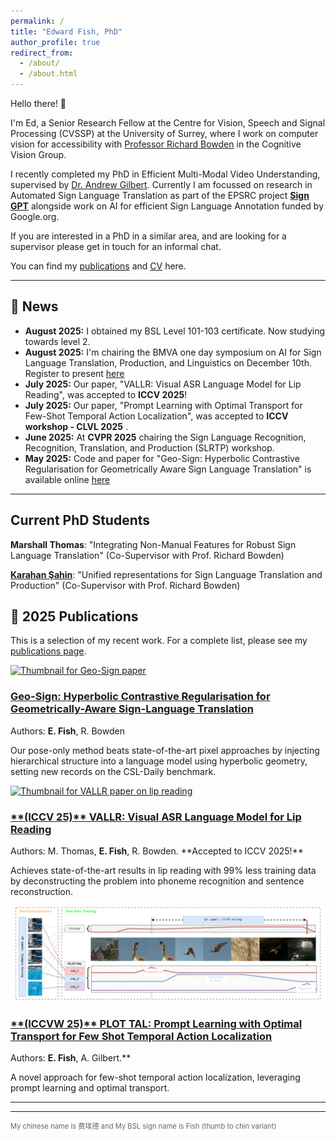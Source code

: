 ```yaml
---
permalink: /
title: "Edward Fish, PhD"
author_profile: true
redirect_from: 
  - /about/
  - /about.html
---
```


Hello there! 👋

I'm Ed, a Senior Research Fellow at the Centre for Vision, Speech and Signal Processing (CVSSP) at the University of Surrey, where I work on computer vision for accessibility with [Professor Richard Bowden](https://www.surrey.ac.uk/people/richard-bowden) in the Cognitive Vision Group.

I recently completed my PhD in Efficient Multi-Modal Video Understanding, supervised by [Dr. Andrew Gilbert](https://www.surrey.ac.uk/people/andrew-gilbert). Currently I am focussed on research in Automated Sign Language Translation as part of the EPSRC project [**Sign GPT**](https://www.bbc.co.uk/news/articles/c4g9rd4g8w2o) alongside work on AI for efficient Sign Language Annotation funded by Google.org.

If you are interested in a PhD in a similar area, and are looking for a supervisor please get in touch for an informal chat. 

You can find my [publications](/publications/) and [CV](/cv/) here.

---

## 📢 News
* **August 2025:** I obtained my BSL Level 101-103 certificate. Now studying towards level 2.
* **August 2025:** I'm chairing the BMVA one day symposium on AI for Sign Language Translation, Production, and Linguistics on December 10th. Register to present [here](https://www.bmva.org/meetings/25-12-10-Sign.html) 
* **July 2025:** Our paper, "VALLR: Visual ASR Language Model for Lip Reading", was accepted to **ICCV 2025**!
* **July 2025:** Our paper, "Prompt Learning with Optimal Transport for Few-Shot Temporal Action Localization", was accepted to **ICCV workshop - CLVL 2025** .
* **June 2025:** At **CVPR 2025** chairing the Sign Language Recognition, Recognition, Translation, and Production (SLRTP) workshop.
* **May 2025:** Code and paper for "Geo-Sign: Hyperbolic Contrastive Regularisation for Geometrically Aware Sign Language Translation" is available online [here](https://github.com/ed-fish/geo-sign)

---

## Current PhD Students

**Marshall Thomas**: "Integrating Non-Manual Features for Robust Sign Language Translation" (Co-Supervisor with Prof. Richard Bowden)

**[Karahan Şahin](https://github.com/karahan-sahin)**: "Unified representations for Sign Language Translation and Production" (Co-Supervisor with Prof. Richard Bowden)


## 📝 2025 Publications

This is a selection of my recent work. For a complete list, please see my [publications page](/publications/).

<div class="list__item">
  <article class="archive__item" itemscope itemtype="https://schema.org/CreativeWork">
    <div class="archive__item-thumb">
      <a href="/publications/2025-geo-sign"><img src="/images/geo-sign-thumb.jpg" alt="Thumbnail for Geo-Sign paper"></a>
    </div>
    <div class="archive__item-content">
      <h3 class="archive__item-title" itemprop="headline">
        <a href="/publications/2025-geo-sign">Geo-Sign: Hyperbolic Contrastive Regularisation for Geometrically-Aware Sign-Language Translation</a>
      </h3>
      <p class="archive__item-meta">Authors: <strong>E. Fish</strong>, R. Bowden</p>
      <p class="archive__item-excerpt" itemprop="description">Our pose-only method beats state-of-the-art pixel approaches by injecting hierarchical structure into a language model using hyperbolic geometry, setting new records on the CSL-Daily benchmark.</p>
    </div>
  </article>
</div>

<div class="list__item">
  <article class="archive__item" itemscope itemtype="https://schema.org/CreativeWork">
    <div class="archive__item-thumb">
      <a href="/publications/2025-vallr"><img src="/images/vallr-thumb.jpg" alt="Thumbnail for VALLR paper on lip reading"></a>
    </div>
    <div class="archive__item-content">
      <h3 class="archive__item-title" itemprop="headline">
        <a href="/publications/2025-vallr">**(ICCV 25)** VALLR: Visual ASR Language Model for Lip Reading</a>
      </h3>
      <p class="archive__item-meta">Authors: M. Thomas, <strong>E. Fish</strong>, R. Bowden. **Accepted to ICCV 2025!**</p>
      <p class="archive__item-excerpt" itemprop="description">Achieves state-of-the-art results in lip reading with 99% less training data by deconstructing the problem into phoneme recognition and sentence reconstruction.</p>
    </div>
  </article>
</div>

<div class="list__item">
  <article class="archive__item" itemscope itemtype="https://schema.org/CreativeWork">
    <div class="archive__item-thumb">
      <a href="/publications/2025-plot-tal"><img src="/images/plot-tal.png" alt="Thumbnail for PLOT TAL paper"></a>
    </div>
    <div class="archive__item-content">
      <h3 class="archive__item-title" itemprop="headline">
        <a href="/publications/2025-plot-tal">**(ICCVW 25)** PLOT TAL: Prompt Learning with Optimal Transport for Few Shot Temporal Action Localization</a>
      </h3>
      <p class="archive__item-meta">Authors: <strong>E. Fish</strong>, A. Gilbert.**</p>
      <p class="archive__item-excerpt" itemprop="description">A novel approach for few-shot temporal action localization, leveraging prompt learning and optimal transport.</p>
    </div>
  </article>
</div>

---


---

<p style="font-size: 0.8em; color: #666;">
  My chinese name is 费埃德 and My BSL sign name is Fish (thumb to chin variant)
</p>
